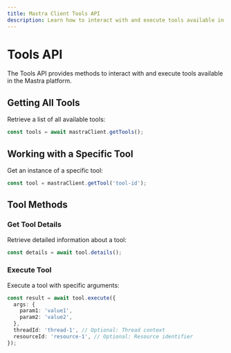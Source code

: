 ```yaml
---
title: Mastra Client Tools API
description: Learn how to interact with and execute tools available in the Mastra platform using the client-js SDK.
---
```


# Tools API

The Tools API provides methods to interact with and execute tools available in the Mastra platform.

## Getting All Tools

Retrieve a list of all available tools:

```typescript
const tools = await mastraClient.getTools();
```

## Working with a Specific Tool

Get an instance of a specific tool:

```typescript
const tool = mastraClient.getTool('tool-id');
```

## Tool Methods

### Get Tool Details

Retrieve detailed information about a tool:

```typescript
const details = await tool.details();
```

### Execute Tool

Execute a tool with specific arguments:

```typescript
const result = await tool.execute({
  args: {
    param1: 'value1',
    param2: 'value2',
  },
  threadId: 'thread-1', // Optional: Thread context
  resourceId: 'resource-1', // Optional: Resource identifier
});
```
